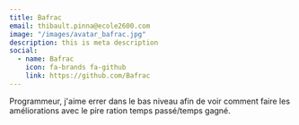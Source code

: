 ```yaml
---
title: Bafrac
email: thibault.pinna@ecole2600.com
image: "/images/avatar_bafrac.jpg"
description: this is meta description
social:
  - name: Bafrac
    icon: fa-brands fa-github
    link: https://github.com/Bafrac
---
```


Programmeur, j'aime errer dans le bas niveau afin de voir comment faire les améliorations avec le pire ration temps passé/temps gagné.
